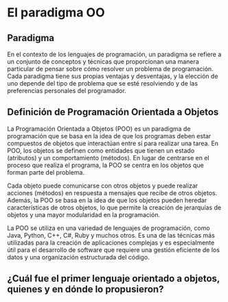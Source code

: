 # El paradigma OO
## Paradigma
En el contexto de los lenguajes de programación, un paradigma se refiere a un conjunto de conceptos y técnicas que proporcionan una manera particular de pensar sobre cómo resolver un problema de programación. Cada paradigma tiene sus propias ventajas y desventajas, y la elección de uno depende del tipo de problema que se esté resolviendo y de las preferencias personales del programador.

## Definición de Programación Orientada a Objetos

La Programación Orientada a Objetos (POO) es un paradigma de programación que se basa en la idea de que los programas deben estar compuestos de objetos que interactúan entre sí para realizar una tarea. En POO, los objetos se definen como entidades que tienen un estado (atributos) y un comportamiento (métodos).
En lugar de centrarse en el proceso que realiza el programa, la POO se centra en los objetos que forman parte del problema. 

Cada objeto puede comunicarse con otros objetos y puede realizar acciones (métodos) en respuesta a mensajes que recibe de otros objetos. Además, la POO se basa en la idea de que los objetos pueden heredar características de otros objetos, lo que permite la creación de jerarquías de objetos y una mayor modularidad en la programación.

La POO se utiliza en una variedad de lenguajes de programación, como Java, Python, C++, C#, Ruby y muchos otros. Es una de las técnicas más utilizadas para la creación de aplicaciones complejas y es especialmente útil para el desarrollo de software que requiere una gestión eficiente de los datos y una organización estructurada del código.

## ¿Cuál fue el primer lenguaje orientado a objetos, quienes y en dónde lo propusieron?